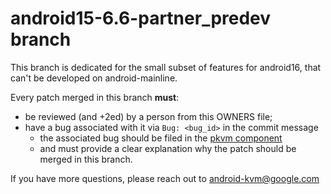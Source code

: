 # android15-6.6-partner_predev branch

This branch is dedicated for the small subset of features for android16, that
can't be developed on android-mainline.

Every patch merged in this branch **must**:

* be reviewed (and +2ed) by a person from this OWNERS file;
* have a bug associated with it via `Bug: <bug_id>` in the commit message
    * the associated bug should be filed in the
      [pkvm component](https://b.corp.google.com/issues?q=componentid:956175)
    * and must provide a clear explanation why the patch should
      be merged in this branch.

If you have more questions, please reach out to android-kvm@google.com

